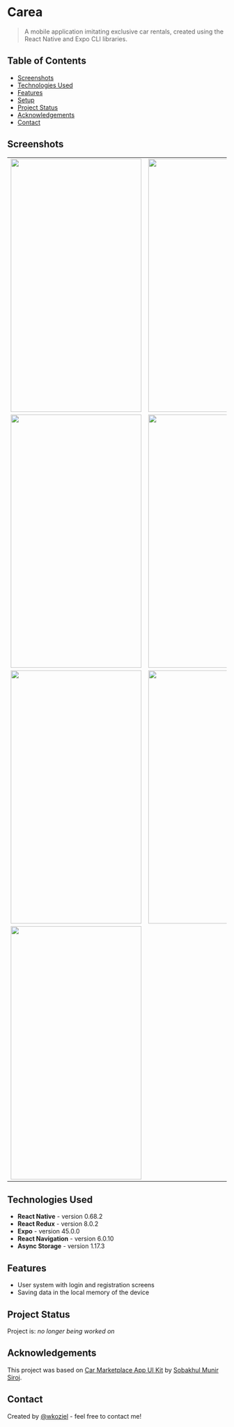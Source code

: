 # Carea
> A mobile application imitating exclusive car rentals, created using the React Native and Expo CLI libraries.

## Table of Contents
* [Screenshots](#screenshots)
* [Technologies Used](#technologies-used)
* [Features](#features)
* [Setup](#setup)
* [Project Status](#project-status)
* [Acknowledgements](#acknowledgements)
* [Contact](#contact)
<!-- * [License](#license) -->

## Screenshots
<table>
  <tr>
    <td><img src="https://user-images.githubusercontent.com/44378819/177730071-cac57191-df2a-40a5-947a-efaf01634880.png" width=300 height=580></td>
    <td><img src="https://user-images.githubusercontent.com/44378819/177730126-34606bba-fd25-41f2-a3be-f04d6bbe7393.png" width=300 height=580></td>
  </tr>
    <tr>
    <td><img src="https://user-images.githubusercontent.com/44378819/177730177-4b03200b-c844-425f-8656-fd85ea05e493.png" width=300 height=580></td>
    <td><img src="https://user-images.githubusercontent.com/44378819/177730209-3d5bd81e-f87a-411e-be06-30937ca8d36a.png" width=300 height=580></td>

  </tr>
  </tr>
    <tr>
        <td><img src="https://user-images.githubusercontent.com/44378819/177730297-42cf45c3-5962-4676-ab08-58028347df04.png" width=300 height=580></td>
    <td><img src="https://user-images.githubusercontent.com/44378819/177730383-03a969c2-8fcf-4c1f-a501-d00a837d5583.png" width=300 height=580></td>
  </tr>
  <tr>
   <td><img src="https://user-images.githubusercontent.com/44378819/177730435-ec92ef3b-2674-4e3c-8bc8-5e4fe5987f91.png" width=300 height=580></td>
  </tr>
 </table>
 

## Technologies Used
- **React Native** - version 0.68.2
- **React Redux** - version 8.0.2
- **Expo** - version 45.0.0
- **React Navigation** - version 6.0.10
- **Async Storage** - version 1.17.3


## Features
- User system with login and registration screens
- Saving data in the local memory of the device



## Project Status
Project is: _no longer being worked on_ 

## Acknowledgements
This project was based on [Car Marketplace App UI Kit](https://www.figma.com/community/file/1119336453480982797) by [Sobakhul Munir Siroj](https://www.figma.com/@MunirSr).


## Contact
Created by [@wkoziel](https://github.com/wkoziel) - feel free to contact me!
